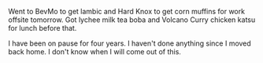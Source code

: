 Went to BevMo to get lambic and Hard Knox to get corn muffins for work offsite tomorrow. Got lychee milk tea boba and Volcano Curry chicken katsu for lunch before that.

I have been on pause for four years. I haven't done anything since I moved back home. I don't know when I will come out of this.
